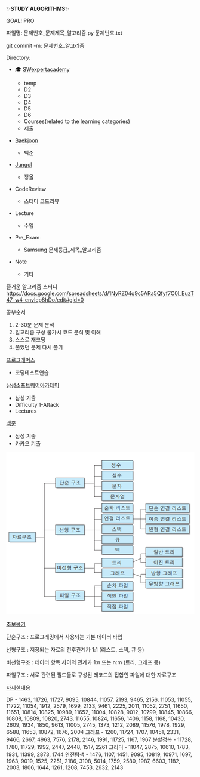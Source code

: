 :sparkles:**STUDY ALGORITHMS**:sparkles:

GOAL! 
PRO

파일명:
문제번호_문제제목_알고리즘.py
문제번호.txt

git commit -m:
문제번호_알고리즘

Directory:
- :mortar_board: [SWexpertacademy](https://swexpertacademy.com/main/main.do)
    - temp
    - D2
    - D3
    - D4
    - D5
    - D6
    - Courses(related to the learning categories)
    - 제출
    
- [Baekjoon](https://www.acmicpc.net/)
    - 백준
    
- [Jungol](http://jungol.co.kr/)
    - 정올

- CodeReview
    - 스터디 코드리뷰
    
- Lecture
    - 수업

- Pre_Exam
    - Samsung 
      문제등급_제목_알고리즘  
    
- Note
    - 기타

즐거운 알고리즘 스터디
https://docs.google.com/spreadsheets/d/1NyRZ04q9c5ARa5Qfyf7C0l_EuzT47-w4-envIep8hDo/edit#gid=0

공부순서
1. 2-30분 문제 분석
2. 알고리즘 구상 불가시 코드 분석 및 이해
3. 스스로 재코딩
4. 풀었던 문제 다시 풀기

[프로그래머스](https://programmers.co.kr/learn/challenges)
- 코딩테스트연습

[삼성소프트웨어아카데미](https://swexpertacademy.com/main/main.do)
- 삼성 기출
- Difficulty 1-Attack
- Lectures

[백준](https://www.acmicpc.net/)
- 삼성 기출
- 카카오 기출


![algorithms](./image/181114-04.png)

[초보몽키](https://wayhome25.github.io/cs/2017/04/17/cs-18/)

단순구조 : 프로그래밍에서 사용되는 기본 데이터 타입

선형구조 : 저장되는 자료의 전후관계가 1:1 (리스트, 스택, 큐 등)

비선형구조 : 데이터 항목 사이의 관계가 1:n 또는 n:m (트리, 그래프 등)

파일구조 : 서로 관련된 필드들로 구성된 레코드의 집합인 파일에 대한 자료구조

[자세한내용](https://librewiki.net/wiki/%EC%8B%9C%EB%A6%AC%EC%A6%88:%EC%88%98%ED%95%99%EC%9D%B8%EB%93%AF_%EA%B3%BC%ED%95%99%EC%95%84%EB%8B%8C_%EA%B3%B5%ED%95%99%EA%B0%99%EC%9D%80_%EC%BB%B4%ED%93%A8%ED%84%B0%EA%B3%BC%ED%95%99/%EC%95%8C%EA%B3%A0%EB%A6%AC%EC%A6%98_%EA%B8%B0%EC%B4%88#.EC.9E.90.EB.A3.8C.EA.B5.AC.EC.A1.B0)


DP - 1463, 11726, 11727, 9095, 10844, 11057, 2193, 9465, 2156, 11053, 11055, 11722, 11054, 1912, 2579, 1699, 2133, 9461, 2225, 2011, 11052, 2751, 11650, 11651, 10814, 10825, 10989, 11652, 11004, 10828, 9012, 10799, 10845, 10866, 10808, 10809, 10820, 2743, 11655, 10824, 11656, 1406, 1158, 1168, 10430, 2609, 1934, 1850, 9613, 11005, 2745, 1373, 1212, 2089, 11576, 1978, 1929, 6588, 11653, 10872, 1676, 2004
그래프 - 1260, 11724, 1707, 10451, 2331, 9466, 2667, 4963, 7576, 2178, 2146, 1991, 11725, 1167, 1967
분할정복 - 11728, 1780, 11729, 1992, 2447, 2448, 1517, 2261
그리디 - 11047, 2875, 10610, 1783, 1931, 11399, 2873, 1744
완전탐색 - 1476, 1107, 1451, 9095, 10819, 10971, 1697, 1963, 9019, 1525, 2251, 2186, 3108, 5014, 1759, 2580, 1987, 6603, 1182, 2003, 1806, 1644, 1261, 1208, 7453, 2632, 2143
